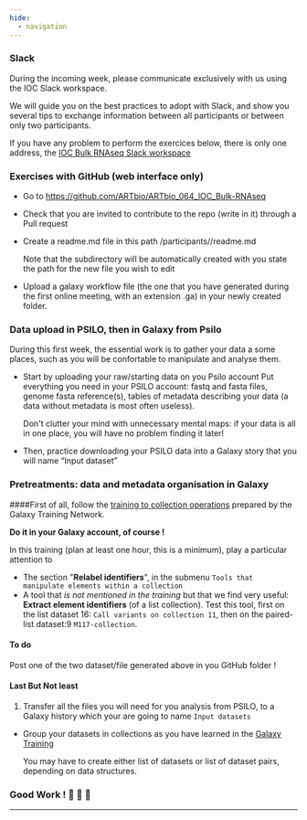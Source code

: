 ```yaml
---
hide:
  - navigation
---
```


### Slack

During the incoming week, please communicate exclusively with us using the IOC Slack workspace.

We will guide you on the best practices to adopt with Slack, and show you
several tips to exchange information between all participants or between only two participants.

If you have any problem to perform the exercices below, there is only one address,
the [IOC Bulk RNAseq Slack workspace](https://iocbulkrnaseq.slack.com)

### Exercises with GitHub (web interface only)

- Go to https://github.com/ARTbio/ARTbio_064_IOC_Bulk-RNAseq
- Check that you are invited to contribute to the repo (write in it) through a Pull request
- Create a readme.md file in this path /participants/<yourname>/readme.md
  
  Note that the subdirectory <yourname> will be automatically created with you state the
  path for the new file you wish to edit
- Upload a galaxy workflow file (the one that you have generated during the first online
  meeting, with an extension .ga) in your newly created folder.


### Data upload in PSILO, then in Galaxy from Psilo

During this first week, the essential work is to gather your data a some places,
such as you will be confortable to manipulate and analyse them.

- Start by uploading your raw/starting data on you Psilo account
  Put everything you need in your PSILO account: fastq and fasta files, genome fasta
  reference(s), tables of metadata describing your data (a data without metadata is most
  often useless).
  
  Don't clutter your mind with unnecessary mental maps: if your data is all in one place,
  you will have no problem finding it later!
- Then, practice downloading your PSILO data into a Galaxy story that you will name
  “Input dataset”

### Pretreatments: data and metadata organisation in Galaxy

####First of all, follow the
[training to collection operations](https://training.galaxyproject.org/training-material/topics/galaxy-interface/tutorials/collections/tutorial.html)
prepared by the Galaxy Training Network.

**Do it in your Galaxy account, of course !**

In this training (plan at least one hour, this is a minimum), play a particular attention
to

- The section "**Relabel identifiers**", in the submenu `Tools that manipulate elements
within a collection`
- A tool that *is not mentioned in the training* but that we find very useful:
  **Extract element identifiers** (of a list collection). Test this tool, first on the
  list dataset 16: `Call variants on collection 11`, then on the paired-list dataset:9
  `M117-collection`.

#### To do
Post one of the two dataset/file generated above in you GitHub folder ! 

#### Last But Not least

1. Transfer all the files you will need for you analysis from PSILO, to a Galaxy history
which your are going to name `Input datasets`
- Group your datasets in collections as you have learned in the
  [Galaxy Training](https://training.galaxyproject.org/training-material/topics/galaxy-interface/tutorials/collections/tutorial.html)
  
  You may have to create either list of datasets or list of dataset pairs, depending on
  data structures.
  
### Good Work ! :construction_worker: :construction_worker: :construction_worker:
----